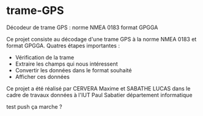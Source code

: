 # trame-GPS
Décodeur de trame GPS : norme NMEA 0183 format GPGGA

Ce projet consiste au décodage d'une trame GPS à la norme NMEA 0183 et format GPGGA.
Quatres étapes importantes :
* Vérification de la trame
* Extraire les champs qui nous intéressent
* Convertir les données dans le format souhaité
* Afficher ces données

Ce projet a été réalisé par CERVERA Maxime et SABATHE LUCAS dans le cadre de travaux données à l'IUT Paul Sabatier département informatique

test push ça marche ?
